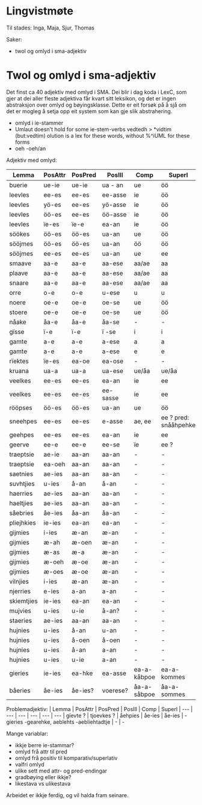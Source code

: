 # Lingvistmøte

Til stades: Inga, Maja, Sjur, Thomas

Saker:
* twol og omlyd i sma-adjektiv

# Twol og omlyd i sma-adjektiv

Det finst ca 40 adjektiv med omlyd i SMA. Dei blir i dag koda i LexC, som gjer at dei aller fleste adjektiva får kvart sitt leksikon, og det er ingen abstraksjon over omlyd og bøyingsklasse. Dette er eit forsøk på å sjå om det er mogleg å setja opp eit system som kan gje slik abstrahering.

*  omlyd i ie-stammer
* Umlaut doesn't hold for some ie-stem-verbs vedtedh > *vidtim (but:vedtim)
olution is a lex for these words, without %^iUML for these forms
* oeh -oeh/an

Adjektiv med omlyd:

|   Lemma  | PosAttr | PosPred | PosIll | Comp | Superl
| --- | --- | --- | --- | --- | ---
|  buerie    | ue-ie  |  ue-ie   | ua - an | ue    | öö
|  leevles   | ee-es  |  ee-es   | ee-asse | ie    | öö
|  leevles   | yö-es  |  ee-es   | yö-asse | ie    | öö
|  leevles   | öö-es  |  ee-es   | öö-asse | ie    | öö
|  leevles   | ïe-es  |  ïe-e    | ea-an   | ie    | öö
|  söökes    | öö-es  |  öö-es   | ua-an   | ue    | öö
|  sööjmes   | öö-es  |  öö-es   | ua-an   | öö    | öö
|  sööjmes   | ee-es  |  ee-es   | ua-an   | ue    | ee
|  smaave    | aa-e   |  aa-e    | aa-ese  | aa/ae | aa
|  plaave    | aa-e   |  aa-e    | aa-ese  | aa/ae | aa
|  snaare    | aa-e   |  aa-e    | aa-ese  | aa/ae | aa
|  orre      | o-e    | o-e      | u-ese   | u     | u
|  noere     | oe-e   | oe-e     | oe-se   | ue    | öö
|  stoere    | oe-e   | oe-e     | oe-se   | ue    | öö
|  nåake     | åa-e   | åa-e     | åa-se   | -     | -
|  gïsse     | ï-e    | ï-e      | ï -se   | i     | i
|  gamte     | a-e    | a-e      | a-ese   | a     | a
|  gamte     | a-e    | a-e      | a-ese   | e     | e
|  rïektes   | ïe-es  | ea-oe    | ea-ose  | -     | -
|  kruana    | ua-a   | ua-a     | ua-ese  | ue/åa | ue/åa
|  veelkes   | ee-es  | ee-es    | ea-an   |  ie   | ee
|  veelkes   | ee-es  | ee-es    | ee-sasse|  ie   | ee
|  rööpses   | öö-es  | öö-es    | ua-an   | ue    | öö
|  sneehpes  | ee-es  | ee-es    | e-asse  | ae, ee| ee ? pred: snååhpehke
|  geehpes   | ee-es  | ee-es    | ea-an   | ie    | ee
|  geerve    | ee-e   | ee-e     | ee-se   | ïe    | ee  ?
|  traeptsie | ae-ie  | aa-an    | aa-an   |  -    |  -
|  traeptsie | ea-oeh | aa-an    | aa-an   |  -    |  -
|  saetnies  | ae-ies | aa-an    | aa-an   |  -    |  -
|  suvhtjies | u-ies  | å-an     | å-an    |  -    |  -
|  haerries  | ae-ies | aa-an    | aa-an   |  -    |  -
|  haeltjies | ae-ies | aa-an    | aa-an   |  -    |  -
|  såebries  | åe-ies | åa-an    | åa-an   |  -    |  -
|  pliejhkies| ie-ies | ea-an    | ea-an   |  -    |  -
|  gijmies   | i-ies  | æ-an     | æ-an    |  -    |  -
|  gijmies   | æ-ah   | æ-oen    | æ-an    |  -    |  -
|  gijmies   | æ-as   | æ-a      | æ-an    |  -    |  -
|  gijmies   | æ-oeh  | æ-oe     | æ-an    |  -    |  -
|  gijmies   | æ-oes  | æ-oe     | æ-an    |  -    |  -
|  vilnjies  | i-ies  | æ-an     | æ-an    |  -    |  -
|  njerries  | e-ies  | a-an     | a-an    |  -    |  -
|  skiemtjies| ie-ies | ea-an    | ea-an   |  -    |  -
|  mujvies   | u-ies  | u-ie     | å-an?   |  -    |  -
|  staeries  | ae-ies | aa-an    | aa-an   |  -    |  -
|  hujnies   | u-ies  | å-an     | u-an    |  -    |  -
|  hujnies   | u-ies  | å-oen    | å-oen   |  -    |  -
|  hujnies   | u-ies  | å-an     | a-an    |  -    |  -
|  hujnies   | u-ies  | u-ie     | a-an    |  -    |  -
|  gieries   | ie-ies | ea-hke   | ea-asse | ea-a-kåbpoe | ea-a-kommes
|  båeries   | åe-ies | åe-ies?  | voerese?| åa-a-såbpoe | åa-a-sommes

Problemadjektiv:
|   Lemma  | PosAttr | PosPred | PosIll | Comp | Superl
| --- | --- | --- | --- | --- | ---
|  gïevte ?
|  tjoevkes ?
|  åehpies | åe-ies | åe-ies | - gieries -gearehke, aeblehts -aebliehtadtje | - | -

Mange variablar:
* ikkje berre ie-stammar?
* omlyd frå attr til pred
* omlyd frå positiv til komparativ/superlativ
* valfri omlyd
* ulike sett med attr- og pred-endingar
* gradbøying eller ikkje?
* likestava vs ulikestava

Arbeidet er ikkje ferdig, og vil halda fram seinare.
